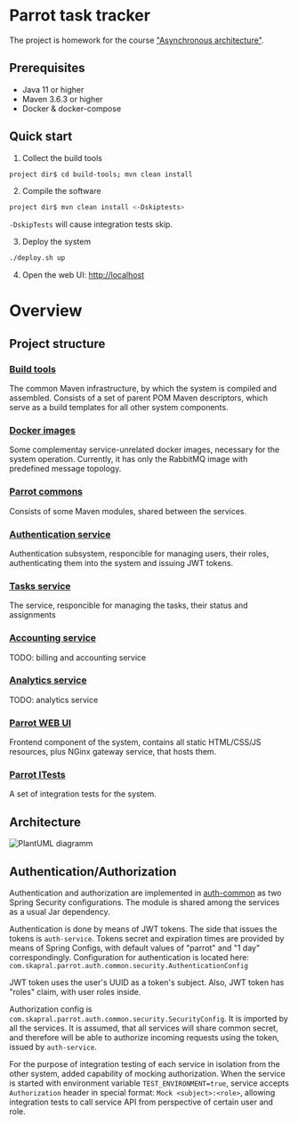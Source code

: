 
# Parrot task tracker

The project is homework for the course ["Asynchronous architecture"](https://education.borshev.com/architecture).

## Prerequisites

- Java 11 or higher
- Maven 3.6.3 or higher
- Docker & docker-compose

## Quick start

1. Collect the build tools

```bash
project dir$ cd build-tools; mvn clean install 
```

2. Compile the software

```bash
project dir$ mvn clean install <-Dskiptests>
```

`-DskipTests` will cause integration tests skip.


3. Deploy the system

```bash
./deploy.sh up
```

4. Open the web UI: [http://localhost](http://localhost)


# Overview

## Project structure

### [Build tools](build-tools)

The common Maven infrastructure, by which the system is compiled and assembled. Consists of a set of parent POM Maven descriptors, which serve as a build templates for all other system components.

### [Docker images](docker-images)

Some complementay service-unrelated docker images, necessary for the system operation. Currently, it has only the RabbitMQ image with predefined message topology.

### [Parrot commons](parrot-commons)

Consists of some Maven modules, shared between the services.

### [Authentication service](parrot-auth)

Authentication subsystem, responcible for managing users, their roles, authenticating them into the system and issuing JWT tokens.

### [Tasks service](parrot-tasks)

The service, responcible for managing the tasks, their status and assignments

### [Accounting service](parrot-accounting)

TODO: billing and accounting service

### [Analytics service](parrot-analytics)

TODO: analytics service

### [Parrot WEB UI](parrot-webui)

Frontend component of the system, contains all static HTML/CSS/JS resources, plus NGinx gateway service, that hosts them.

### [Parrot ITests](parrot-itests)

A set of integration tests for the system.

## Architecture

![PlantUML diagramm](https://www.planttext.com/api/plantuml/img/LL1B2eCm5Dpd5C5zF868oKO4BMt9ejlN6AoeIKcU5M_V14N8QWRcypwLHt2uBZCXeD0wUWVdB1AYxFArHXkasG2eDzWpMXItkhczofA2ftNYWHK_p6lt6vNEeimJ6S5FFj5b6bVAhWOJXqWT1kOTHvMsj8bdqTx3eDdRsKcxkE-J2z78xd6it8NAupxAUhiPLiOhQie2uIVA4yM9OGAdHPwNCIql9YxMNenKslJXbNy0)

## Authentication/Authorization

Authentication and authorization are implemented in [auth-common](parrot-commons/auth-common) as two Spring Security configurations.
The module is shared among the services as a usual Jar dependency.

Authentication is done by means of JWT tokens. The side that issues the tokens is `auth-service`. Tokens secret and expiration times are provided
by means of Spring Configs, with default values of "parrot" and "1 day" correspondingly. Configuration for authentication is located
here: `com.skapral.parrot.auth.common.security.AuthenticationConfig`

JWT token uses the user's UUID as a token's subject. Also, JWT token has "roles" claim, with user roles inside.

Authorization config is `com.skapral.parrot.auth.common.security.SecurityConfig`. It is imported by all the services. It is
assumed, that all services will share common secret, and therefore will be able to authorize incoming requests using the token, issued by `auth-service`.
 
For the purpose of integration testing of each service in isolation from the other system, added capability of mocking authorization. When the service is 
started with environment variable `TEST_ENVIRONMENT=true`, service accepts `Authorization` header in special format: `Mock <subject>:<role>`, allowing integration
tests to call service API from perspective of certain user and role. 
